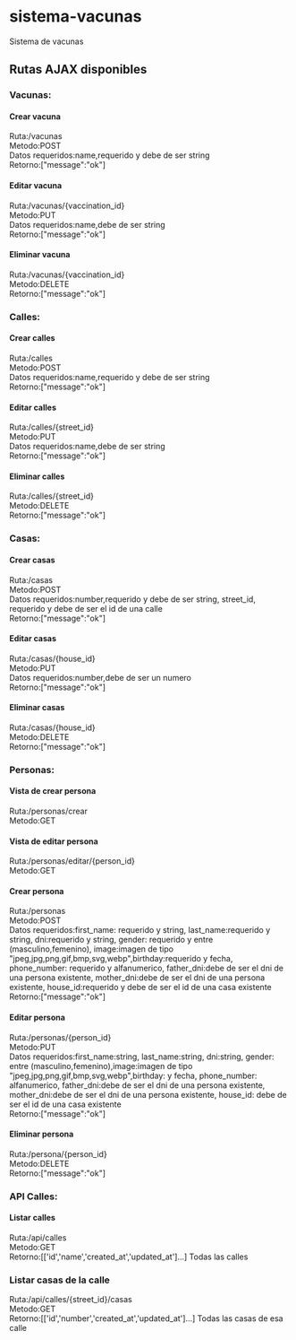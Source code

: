 # sistema-vacunas
Sistema de vacunas  
## Rutas AJAX disponibles  
### Vacunas:  
#### Crear vacuna  
Ruta:/vacunas  
Metodo:POST  
Datos requeridos:name,requerido y debe de ser string  
Retorno:["message":"ok"]  
#### Editar vacuna  
Ruta:/vacunas/{vaccination_id}  
Metodo:PUT  
Datos requeridos:name,debe de ser string  
Retorno:["message":"ok"]  
#### Eliminar vacuna  
Ruta:/vacunas/{vaccination_id}  
Metodo:DELETE  
Retorno:["message":"ok"]  
### Calles:  
#### Crear calles  
Ruta:/calles  
Metodo:POST  
Datos requeridos:name,requerido y debe de ser string  
Retorno:["message":"ok"]  
#### Editar calles  
Ruta:/calles/{street_id}  
Metodo:PUT  
Datos requeridos:name,debe de ser string  
Retorno:["message":"ok"]  
#### Eliminar calles  
Ruta:/calles/{street_id}  
Metodo:DELETE  
Retorno:["message":"ok"]  
### Casas:  
#### Crear casas  
Ruta:/casas  
Metodo:POST  
Datos requeridos:number,requerido y debe de ser string, street_id, requerido y debe de ser el id de una calle  
Retorno:["message":"ok"]  
#### Editar casas  
Ruta:/casas/{house_id}  
Metodo:PUT  
Datos requeridos:number,debe de ser un numero  
Retorno:["message":"ok"]  
#### Eliminar casas  
Ruta:/casas/{house_id}  
Metodo:DELETE  
Retorno:["message":"ok"]  
### Personas:  
#### Vista de crear persona  
Ruta:/personas/crear  
Metodo:GET  
#### Vista de editar persona  
Ruta:/personas/editar/{person_id}  
Metodo:GET  
#### Crear persona  
Ruta:/personas  
Metodo:POST  
Datos requeridos:first_name: requerido y string, last_name:requerido y string, dni:requerido y string, gender: requerido y entre (masculino,femenino),
image:imagen de tipo "jpeg,jpg,png,gif,bmp,svg,webp",birthday:requerido y fecha, phone_number: requerido y alfanumerico, father_dni:debe de ser el dni de una persona existente, mother_dni:debe de ser el dni de una persona existente, house_id:requerido y debe de ser el id de una casa existente  
Retorno:["message":"ok"]  
#### Editar persona  
Ruta:/personas/{person_id}  
Metodo:PUT  
Datos requeridos:first_name:string, last_name:string, dni:string, gender: entre (masculino,femenino),image:imagen de tipo "jpeg,jpg,png,gif,bmp,svg,webp",birthday: y fecha, phone_number: alfanumerico, father_dni:debe de ser el dni de una persona existente, mother_dni:debe de ser el dni de una persona existente, house_id: debe de ser el id de una casa existente  
Retorno:["message":"ok"]  
#### Eliminar persona  
Ruta:/persona/{person_id}  
Metodo:DELETE  
Retorno:["message":"ok"]  
### API Calles:  
#### Listar calles  
Ruta:/api/calles  
Metodo:GET  
Retorno:[['id','name','created_at','updated_at']...] Todas las calles  
### Listar casas de la calle  
Ruta:/api/calles/{street_id}/casas  
Metodo:GET  
Retorno:[['id','number','created_at','updated_at']...]  Todas las casas de esa calle  